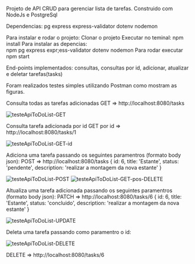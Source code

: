 
Projeto de API CRUD para gerenciar lista de tarefas.
Construido com NodeJs e PostgreSql

Dependencias:
pg
express
express-validator
dotenv
nodemon

Para instalar e rodar o projeto:
Clonar o projeto 
Executar no teminal: 
npm install
Para instalar as depencias:  
npm pg express expr;ess-validator dotenv nodemon
Para rodar executar 
npm start 

End-points implementados:
consultas, consultas por id, adicionar, atualizar e deletar tarefas(tasks)

Foram realizados testes simples utilizando Postman como mostram as figuras.

Consulta todas as tarefas adicionadas
GET => http://localhost:8080/tasks

![testeApiToDoList-GET](https://github.com/josiane-silwa/api-to-do-list/assets/108165656/75eee6b5-a7b2-428a-bc38-eb3656c2657a)


Consulta tarefa adicionada por id
GET por id => http://localhost:8080/tasks/1

![testeApiToDoList-GET-id](https://github.com/josiane-silwa/api-to-do-list/assets/108165656/595114e8-a326-4e2b-9b14-805aded10d4b)


Adiciona uma tarefa passando os seguintes paramentros (formato body json):
POST => http://localhost:8080/tasks
{
  id: 6,
  title: 'Estante',
  status: 'pendente',
  description: 'realizar a montagem da nova estante'
}

![testeApiToDoList-POST](https://github.com/josiane-silwa/api-to-do-list/assets/108165656/7755fe79-4ff9-4384-97a7-8cab1ef7b752)
![testeApiToDoList-GET-pos-DELETE](https://github.com/josiane-silwa/api-to-do-list/assets/108165656/ee25a8b8-6b2c-4294-aaeb-915c49c52df4)


Altualiza uma tarefa adicionada passando os seguintes paramentros (formato body json):
PATCH => http://localhost:8080/tasks/6
{
  id: 6,
  title: 'Estante',
  status: 'concluido',
  description: 'realizar a montagem da nova estante'
}

![testeApiToDoList-UPDATE](https://github.com/josiane-silwa/api-to-do-list/assets/108165656/59646a0e-6761-42cb-a04c-85e7aae1b200)



Deleta uma tarefa passando como paramentro o id:

![testeApiToDoList-DELETE](https://github.com/josiane-silwa/api-to-do-list/assets/108165656/e38b4b7c-0d51-4274-b726-562550213696)

DELETE => http://localhost:8080/tasks/6
